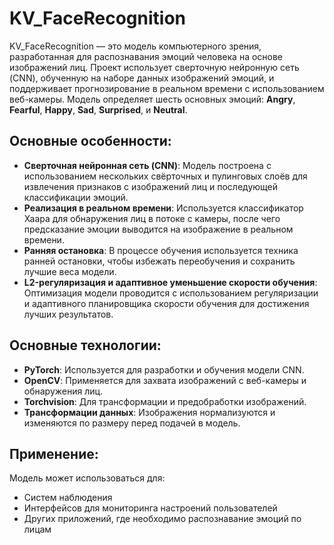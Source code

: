 # KV_FaceRecognition

KV_FaceRecognition — это модель компьютерного зрения, разработанная для распознавания эмоций человека на основе изображений лиц. Проект использует сверточную нейронную сеть (CNN), обученную на наборе данных изображений эмоций, и поддерживает прогнозирование в реальном времени с использованием веб-камеры. Модель определяет шесть основных эмоций: **Angry**, **Fearful**, **Happy**, **Sad**, **Surprised**, и **Neutral**.

## Основные особенности:
- **Сверточная нейронная сеть (CNN)**: Модель построена с использованием нескольких свёрточных и пулинговых слоёв для извлечения признаков с изображений лиц и последующей классификации эмоций.
- **Реализация в реальном времени**: Используется классификатор Хаара для обнаружения лиц в потоке с камеры, после чего предсказание эмоции выводится на изображение в реальном времени.
- **Ранняя остановка**: В процессе обучения используется техника ранней остановки, чтобы избежать переобучения и сохранить лучшие веса модели.
- **L2-регуляризация и адаптивное уменьшение скорости обучения**: Оптимизация модели проводится с использованием регуляризации и адаптивного планировщика скорости обучения для достижения лучших результатов.

## Основные технологии:
- **PyTorch**: Используется для разработки и обучения модели CNN.
- **OpenCV**: Применяется для захвата изображений с веб-камеры и обнаружения лиц.
- **Torchvision**: Для трансформации и предобработки изображений.
- **Трансформации данных**: Изображения нормализуются и изменяются по размеру перед подачей в модель.

## Применение:
Модель может использоваться для:
- Систем наблюдения
- Интерфейсов для мониторинга настроений пользователей
- Других приложений, где необходимо распознавание эмоций по лицам
